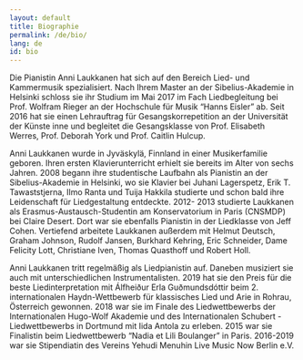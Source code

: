 ```yaml
---
layout: default
title: Biographie
permalink: /de/bio/
lang: de
id: bio
---
```


Die Pianistin Anni Laukkanen hat sich auf den Bereich Lied- und Kammermusik spezialisiert. Nach Ihrem Master an der Sibelius-Akademie in Helsinki schloss sie ihr Studium im Mai 2017 im Fach Liedbegleitung bei Prof. Wolfram Rieger an der Hochschule für Musik “Hanns Eisler” ab. Seit 2016 hat sie einen Lehrauftrag für Gesangskorrepetition an der Universität der Künste inne und begleitet die Gesangsklasse von Prof. Elisabeth Werres, Prof. Deborah York und Prof. Caitlin Hulcup.

Anni Laukkanen wurde in Jyväskylä, Finnland in einer Musikerfamilie geboren. Ihren ersten Klavierunterricht erhielt sie bereits im Alter von sechs Jahren. 2008 begann ihre studentische Laufbahn als Pianistin an der Sibelius-Akademie in Helsinki, wo sie Klavier bei Juhani Lagerspetz, Erik T. Tawaststjerna, Ilmo Ranta und Tuija Hakkila studierte und schon bald ihre Leidenschaft für Liedgestaltung entdeckte. 2012- 2013 studierte Laukkanen als Erasmus-Austausch-Studentin am Konservatorium in Paris (CNSMDP) bei Claire Desert. Dort war sie ebenfalls Pianistin in der Liedklasse von Jeff Cohen. Vertiefend arbeitete Laukkanen außerdem mit Helmut Deutsch, Graham Johnson, Rudolf Jansen, Burkhard Kehring, Eric Schneider, Dame Felicity Lott, Christiane Iven, Thomas Quasthoff und Robert Holl.

Anni Laukkanen tritt regelmäßig als Liedpianistin auf. Daneben musiziert sie auch mit unterschiedlichen Instrumentalisten. 2019 hat sie den Preis für die beste Liedinterpretation mit Álfheiður Erla Guðmundsdóttir beim 2. internationalen Haydn-Wettbewerb für klassisches Lied und Arie in Rohrau, Österreich gewonnen. 2018 war sie im Finale des Liedwettbewerbs der Internationalen Hugo-Wolf Akademie und des Internationalen Schubert -Liedwettbewerbs in Dortmund mit Iida Antola zu erleben. 2015 war sie Finalistin beim Liedwettbewerb “Nadia et Lili Boulanger” in Paris. 2016-2019 war sie Stipendiatin des Vereins Yehudi Menuhin Live Music Now Berlin e.V. 
